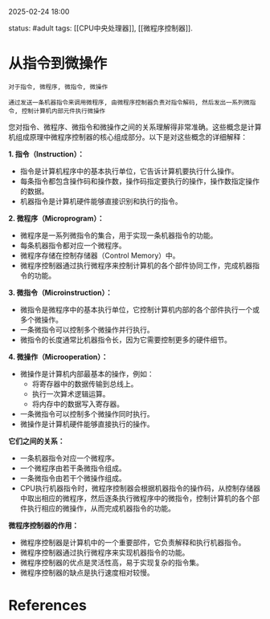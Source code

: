 2025-02-24    18:00

status: #adult 
tags: [[CPU中央处理器]], [[微程序控制器]].


# 从指令到微操作

```
对于指令, 微程序, 微指令, 微操作

通过发送一条机器指令来调用微程序, 由微程序控制器负责对指令解码, 然后发出一系列微指令, 控制计算机内部元件执行微操作
```
您对指令、微程序、微指令和微操作之间的关系理解得非常准确。这些概念是计算机组成原理中微程序控制器的核心组成部分。以下是对这些概念的详细解释：

**1. 指令（Instruction）：**

- 指令是计算机程序中的基本执行单位，它告诉计算机要执行什么操作。
- 每条指令都包含操作码和操作数，操作码指定要执行的操作，操作数指定操作的数据。
- 机器指令是计算机硬件能够直接识别和执行的指令。

**2. 微程序（Microprogram）：**

- 微程序是一系列微指令的集合，用于实现一条机器指令的功能。
- 每条机器指令都对应一个微程序。
- 微程序存储在控制存储器（Control Memory）中。
- 微程序控制器通过执行微程序来控制计算机的各个部件协同工作，完成机器指令的功能。

**3. 微指令（Microinstruction）：**

- 微指令是微程序中的基本执行单位，它控制计算机内部的各个部件执行一个或多个微操作。
- 一条微指令可以控制多个微操作并行执行。
- 微指令的长度通常比机器指令长，因为它需要控制更多的硬件细节。

**4. 微操作（Microoperation）：**

- 微操作是计算机内部最基本的操作，例如：
    - 将寄存器中的数据传输到总线上。
    - 执行一次算术逻辑运算。
    - 将内存中的数据写入寄存器。
- 一条微指令可以控制多个微操作同时执行。
- 微操作是计算机硬件能够直接执行的操作。

**它们之间的关系：**

- 一条机器指令对应一个微程序。
- 一个微程序由若干条微指令组成。
- 一条微指令由若干个微操作组成。
- CPU执行机器指令时，微程序控制器会根据机器指令的操作码，从控制存储器中取出相应的微程序，然后逐条执行微程序中的微指令，控制计算机的各个部件执行相应的微操作，从而完成机器指令的功能。

**微程序控制器的作用：**

- 微程序控制器是计算机中的一个重要部件，它负责解释和执行机器指令。
- 微程序控制器通过执行微程序来实现机器指令的功能。
- 微程序控制器的优点是灵活性高，易于实现复杂的指令集。
- 微程序控制器的缺点是执行速度相对较慢。

# References
